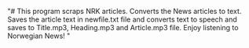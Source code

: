 "# This program scraps NRK articles. Converts the News articles to text. Saves the article text in newfile.txt file and converts text to speech and saves to Title.mp3, Heading.mp3 and Article.mp3 file. Enjoy listening to Norwegian News! " 
